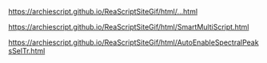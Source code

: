 https://archiescript.github.io/ReaScriptSiteGif/html/...html
 

https://archiescript.github.io/ReaScriptSiteGif/html/SmartMultiScript.html

https://archiescript.github.io/ReaScriptSiteGif/html/AutoEnableSpectralPeaksSelTr.html
